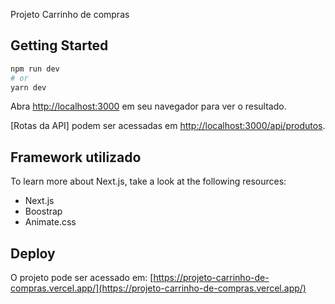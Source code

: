 Projeto Carrinho de compras

## Getting Started

```bash
npm run dev
# or
yarn dev
```

Abra [http://localhost:3000](http://localhost:3000) em seu navegador para ver o resultado.

[Rotas da API] podem ser acessadas em [http://localhost:3000/api/produtos](http://localhost:3000/api/produtos). 


## Framework utilizado

To learn more about Next.js, take a look at the following resources:

- Next.js
- Boostrap
- Animate.css

## Deploy

O projeto pode ser acessado em: [https://projeto-carrinho-de-compras.vercel.app/](https://projeto-carrinho-de-compras.vercel.app/)